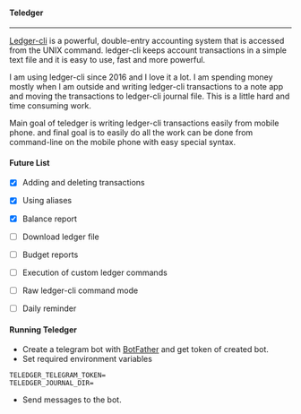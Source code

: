#### Teledger

----

[Ledger-cli](https://www.ledger-cli.org/) is a powerful, double-entry accounting system that is accessed from the UNIX command. 
ledger-cli keeps account transactions in a simple text file and it is easy to use, fast and more powerful.

I am using ledger-cli since 2016 and I love it a lot. 
I am spending money mostly when I am outside and writing ledger-cli transactions to a note app and moving the transactions
to ledger-cli journal file. This is a little hard and time consuming work.

Main goal of teledger is writing ledger-cli transactions easily from mobile phone.
and final goal is to easily do all the work can be done from command-line on the mobile phone with easy special syntax.

#### Future List

- [x] Adding and deleting transactions
- [x] Using aliases
- [x] Balance report
- [ ] Download ledger file
- [ ] Budget reports
- [ ] Execution of custom ledger commands
- [ ] Raw ledger-cli command mode
- [ ] Daily reminder




#### Running Teledger

- Create a telegram bot with [BotFather](http://t.me/BotFather) and get token of created bot.
- Set required environment variables
```
TELEDGER_TELEGRAM_TOKEN=
TELEDGER_JOURNAL_DIR=
```
- Send messages to the bot.